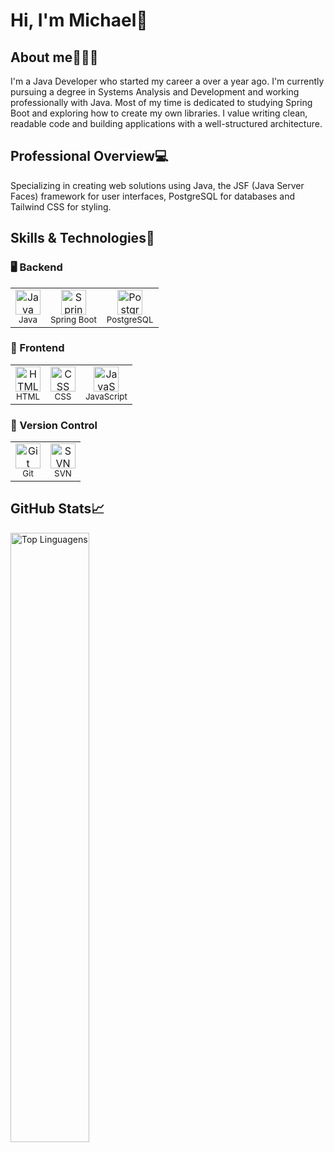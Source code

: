 # Hi, I'm Michael👋

## About me🧑🏽‍💼
<p>I'm a Java Developer who started my career a over a year ago. I'm currently pursuing a degree in Systems Analysis and Development and working professionally with Java. Most of my time is dedicated to studying Spring Boot and exploring how to create my own libraries. I value writing clean, readable code and building applications with a well-structured architecture.</p>

## Professional Overview💻
<p>Specializing in creating web solutions using Java, the JSF (Java Server Faces) framework for user interfaces, PostgreSQL for databases and Tailwind CSS for styling.</p>

## Skills & Technologies🎯
### 🖥️ Backend
<table>
  <tr>
    <td align="center">
      <img src="https://cdn.jsdelivr.net/gh/devicons/devicon/icons/java/java-original.svg" height="40" alt="Java" /><br/>
      <sub>Java</sub>
    </td>
    <td align="center">
      <img src="https://cdn.jsdelivr.net/gh/devicons/devicon/icons/spring/spring-original.svg" height="40" alt="Spring Boot" /><br/>
      <sub>Spring Boot</sub>
    </td>
    <td align="center">
      <img src="https://www.postgresql.org/media/img/about/press/elephant.png" height="40" alt="PostgreSQL" /><br/>
      <sub>PostgreSQL</sub>
    </td>
  </tr>
</table>

### 🎨 Frontend
<table>
  <tr>
    <td align="center">
      <img src="https://cdn.jsdelivr.net/gh/devicons/devicon/icons/html5/html5-original.svg" height="40" alt="HTML" /><br/>
      <sub>HTML</sub>
    </td>
    <td align="center">
      <img src="https://cdn.jsdelivr.net/gh/devicons/devicon/icons/css3/css3-original.svg" height="40" alt="CSS" /><br/>
      <sub>CSS</sub>
    </td>
    <td align="center">
      <img src="https://cdn.jsdelivr.net/gh/devicons/devicon/icons/javascript/javascript-original.svg" height="40" alt="JavaScript" /><br/>
      <sub>JavaScript</sub>
    </td>
  </tr>
</table>

### 🔧 Version Control
<table>
  <tr>
    <td align="center">
      <img src="https://cdn.jsdelivr.net/gh/devicons/devicon/icons/git/git-original.svg" height="40" alt="Git" /><br/>
      <sub>Git</sub>
    </td>
    <td align="center">
      <img src="https://svn.apache.org/repos/asf/subversion/svn-logos/images/tyrus-svn2.png" height="40" alt="SVN" /><br/>
      <sub>SVN</sub>
    </td>
  </tr>
</table>

## GitHub Stats📈
<p>
<img alt="Top Linguagens" align="left" width="50%" src="https://github-readme-stats.vercel.app/api/top-langs/?username=devMRibeiro&size_weight=1&count_weight=1&theme=highcontrast&show_owner=true&hide=css,html&layout=donut" />
</p>
